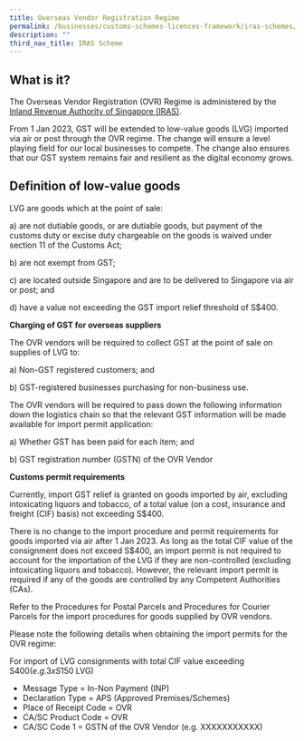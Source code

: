 ```yaml
---
title: Overseas Vendor Registration Regime
permalink: /businesses/customs-schemes-licences-framework/iras-schemes/overseas-vendor-registration-regime/
description: ""
third_nav_title: IRAS Scheme
---
```

## **What is it?**

The Overseas Vendor Registration (OVR) Regime is administered by the [Inland Revenue Authority of Singapore (IRAS)](https://www.iras.gov.sg/taxes/goods-services-tax-(gst)/gst-and-digital-economy/gst-on-imports-of-low-value-goods).

From 1 Jan 2023, GST will be extended to low-value goods (LVG) imported via air or post through the OVR regime. The change will ensure a level playing field for our local businesses to compete. The change also ensures that our GST system remains fair and resilient as the digital economy grows.

## **Definition of low-value goods**
LVG are goods which at the point of sale:  

a)	are not dutiable goods, or are dutiable goods, but payment of the customs duty or excise duty chargeable on the goods is waived under section 11 of the Customs Act;

b)	are not exempt from GST;

c)	are located outside Singapore and are to be delivered to Singapore via air or post; and

d)	have a value not exceeding the GST import relief threshold of S$400.

**Charging of GST for overseas suppliers**

The OVR vendors will be required to collect GST at the point of sale on supplies of LVG to:

a)	Non-GST registered customers; and

b)	GST-registered businesses purchasing for non-business use.

The OVR vendors will be required to pass down the following information down the logistics chain so that the relevant GST information will be made available for import permit application:

a)	Whether GST has been paid for each item; and

b)	GST registration number (GSTN) of the OVR Vendor

**Customs permit requirements**

Currently, import GST relief is granted on goods imported by air, excluding intoxicating liquors and tobacco, of a total value (on a cost, insurance and freight (CIF) basis) not exceeding S$400.

There is no change to the import procedure and permit requirements for goods imported via air after 1 Jan 2023. As long as the total CIF value of the consignment does not exceed S$400, an import permit is not required to account for the importation of the LVG if they are non-controlled (excluding intoxicating liquors and tobacco).
However, the relevant import permit is required if any of the goods are controlled by any Competent Authorities (CAs).

Refer to the Procedures for Postal Parcels and Procedures for Courier Parcels for the import procedures for goods supplied by OVR vendors.

Please note the following details when obtaining the import permits for the OVR regime:

For import of LVG consignments with total CIF value exceeding S$400 (e.g. 3 x S$150 LVG)

* Message Type = In-Non Payment (INP)
* Declaration Type = APS (Approved Premises/Schemes)
* Place of Receipt Code = OVR
* CA/SC Product Code = OVR
* CA/SC Code 1	= GSTN of the OVR Vendor (e.g. XXXXXXXXXXX)